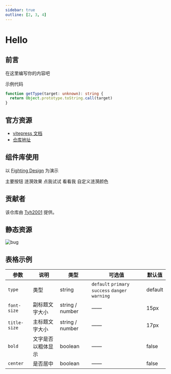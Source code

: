 ```yaml
---
sidebar: true
outline: [2, 3, 4]
---
```


# Hello

## 前言

在这里编写你的内容吧

示例代码

```ts
function getType(target: unknown): string {
  return Object.prototype.toString.call(target)
}
```

## 官方资源

- [vitepress 文档](https://vitepress.vuejs.org)
- [仓库地址](https://github.com/vuejs/vitepress)

## 组件库使用

以 [Fighting Design](https://github.com/FightingDesign/fighting-design) 为演示

<el-button type="primary">主要按钮</el-button>
<el-button type="success" ripples>涟漪效果</el-button>
<el-button type="warning" ripples>点我试试</el-button>
<el-button type="danger" ripples simple>看看我</el-button>
<el-button type="success" text ripples ripples-color="green">
自定义涟漪颜色
</el-button>

## 贡献者

该仓库由 [Tyh2001](https://github.com/Tyh2001) 提供。

## 静态资源

![bug](https://cdn.jsdelivr.net/gh/dushenyan/picx-images-hosting@master/mainsibaodian/bug.58ho403o06.webp)

## 表格示例

| 参数         | 说明               | 类型            | 可选值                                           | 默认值  |
| ------------ | ------------------ | --------------- | ------------------------------------------------ | ------- |
| `type`       | 类型               | string          | `default` `primary` `success` `danger` `warning` | default |
| `font-size`  | 副标题文字大小     | string / number | ——                                               | 15px    |
| `title-size` | 主标题文字大小     | string / number | ——                                               | 17px    |
| `bold`       | 文字是否以粗体显示 | boolean         | ——                                               | false   |
| `center`     | 是否居中           | boolean         | ——                                               | false   |
